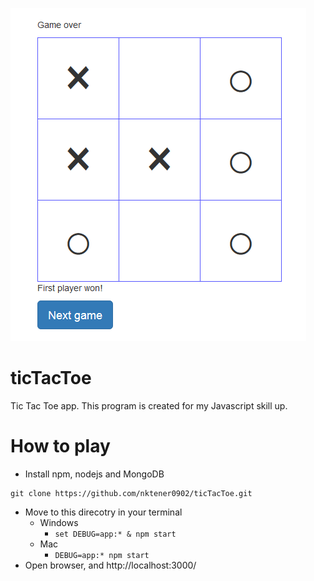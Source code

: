 ![Tic Tac Toe](./capture1.png)

# ticTacToe

Tic Tac Toe app. This program is created for my Javascript skill up.

# How to play

* Install npm, nodejs and MongoDB

```
git clone https://github.com/nktener0902/ticTacToe.git
```

* Move to this direcotry in your terminal
  - Windows
    - ```set DEBUG=app:* & npm start```
  - Mac
    - ```DEBUG=app:* npm start```
* Open browser, and http://localhost:3000/
